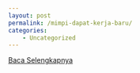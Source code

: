 ```yaml
---
layout: post
permalink: /mimpi-dapat-kerja-baru/
categories:
    - Uncategorized
---
```


[Baca Selengkapnya](/05)